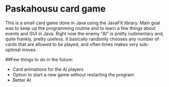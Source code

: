 # Paskahousu card game

This is a small card game done in Java using the JavaFX library. Main goal was to keep up the programming routine and to learn a few things about events and GUI in Java.
Right now the enemy "AI" is pretty rudimentary and, quite frankly, pretty useless. It basically randomly chooses any number of cards that are allowed to be played, and often times makes very sub-optimal moves.

##Few things to do in the future:
* Card animations for the AI players
* Option to start a new game without restarting the program
* Better AI